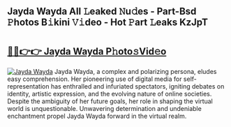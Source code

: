 ## Jayda Wayda All 𝙻eaked 𝙽u𝚍es - Part-Bsd 𝙿hotos B𝚒kini 𝚅𝚒deo - Hot 𝙿art 𝙻eaks KzJpT

# <h2><a href="http://ld13m8.urlbe.top/?page=Jayda+Wayda">🔗🔗👉👉 Jayda Wayda P𝚑oto𝚜Vid𝚎o</a></h2>

[![Jayda Wayda](https://i.imgur.com/eBuTRDB.gif)](http://ld13m8.urlbe.top/?page=Jayda+Wayda)
Jayda Wayda, a complex and polarizing persona, eludes easy comprehension. Her pioneering use of digital media for self-representation has enthralled and infuriated spectators, igniting debates on identity, artistic expression, and the evolving nature of online societies. Despite the ambiguity of her future goals, her role in shaping the virtual world is unquestionable. Unwavering determination and undeniable enchantment propel Jayda Wayda forward in the virtual realm.
